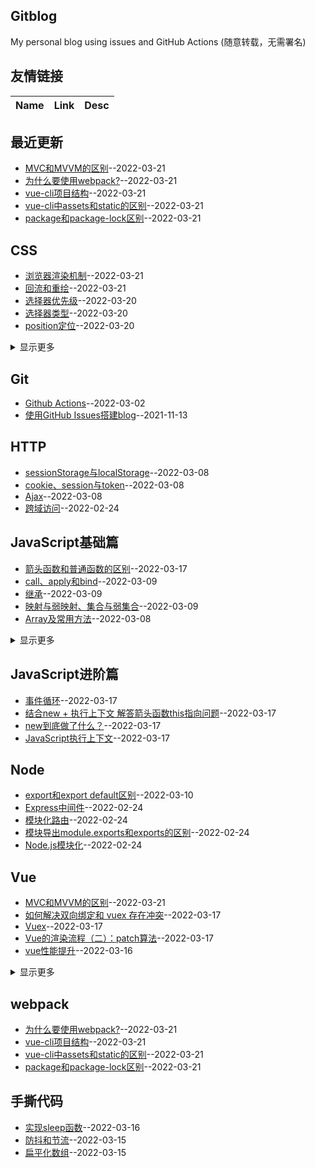 ## Gitblog
My personal blog using issues and GitHub Actions (随意转载，无需署名)
## 友情链接
| Name | Link | Desc | 
 | ---- | ---- | ---- |
## 最近更新
- [MVC和MVVM的区别](https://github.com/Twlig/issuesBlog/issues/65)--2022-03-21
- [为什么要使用webpack?](https://github.com/Twlig/issuesBlog/issues/64)--2022-03-21
- [vue-cli项目结构](https://github.com/Twlig/issuesBlog/issues/63)--2022-03-21
- [vue-cli中assets和static的区别](https://github.com/Twlig/issuesBlog/issues/62)--2022-03-21
- [package和package-lock区别](https://github.com/Twlig/issuesBlog/issues/61)--2022-03-21
## CSS
- [浏览器渲染机制](https://github.com/Twlig/issuesBlog/issues/60)--2022-03-21
- [回流和重绘](https://github.com/Twlig/issuesBlog/issues/59)--2022-03-21
- [选择器优先级](https://github.com/Twlig/issuesBlog/issues/58)--2022-03-20
- [选择器类型](https://github.com/Twlig/issuesBlog/issues/57)--2022-03-20
- [position定位](https://github.com/Twlig/issuesBlog/issues/56)--2022-03-20
<details><summary>显示更多</summary>

- [flex布局](https://github.com/Twlig/issuesBlog/issues/55)--2022-03-20
- [行内元素和块级元素](https://github.com/Twlig/issuesBlog/issues/54)--2022-03-20
- [清除浮动](https://github.com/Twlig/issuesBlog/issues/53)--2022-03-20
- [BFC及其应用](https://github.com/Twlig/issuesBlog/issues/52)--2022-03-18
- [响应式布局](https://github.com/Twlig/issuesBlog/issues/16)--2022-03-04
</details>

## Git
- [Github Actions](https://github.com/Twlig/issuesBlog/issues/13)--2022-03-02
- [使用GitHub Issues搭建blog](https://github.com/Twlig/issuesBlog/issues/2)--2021-11-13
## HTTP
- [sessionStorage与localStorage](https://github.com/Twlig/issuesBlog/issues/24)--2022-03-08
- [cookie、session与token](https://github.com/Twlig/issuesBlog/issues/23)--2022-03-08
- [Ajax](https://github.com/Twlig/issuesBlog/issues/22)--2022-03-08
- [跨域访问](https://github.com/Twlig/issuesBlog/issues/8)--2022-02-24
## JavaScript基础篇
- [箭头函数和普通函数的区别](https://github.com/Twlig/issuesBlog/issues/47)--2022-03-17
- [call、apply和bind](https://github.com/Twlig/issuesBlog/issues/28)--2022-03-09
- [继承](https://github.com/Twlig/issuesBlog/issues/27)--2022-03-09
- [映射与弱映射、集合与弱集合](https://github.com/Twlig/issuesBlog/issues/26)--2022-03-09
- [Array及常用方法](https://github.com/Twlig/issuesBlog/issues/25)--2022-03-08
<details><summary>显示更多</summary>

- [sessionStorage与localStorage](https://github.com/Twlig/issuesBlog/issues/24)--2022-03-08
- [Ajax](https://github.com/Twlig/issuesBlog/issues/22)--2022-03-08
- [JSON](https://github.com/Twlig/issuesBlog/issues/21)--2022-03-07
- [事件处理与事件委托](https://github.com/Twlig/issuesBlog/issues/20)--2022-03-07
- [冒泡与捕获](https://github.com/Twlig/issuesBlog/issues/19)--2022-03-06
- [BOM](https://github.com/Twlig/issuesBlog/issues/18)--2022-03-06
- [setTimeout和setInterval](https://github.com/Twlig/issuesBlog/issues/17)--2022-03-06
- [async和await](https://github.com/Twlig/issuesBlog/issues/15)--2022-03-04
- [Promise](https://github.com/Twlig/issuesBlog/issues/14)--2022-03-03
- [函数](https://github.com/Twlig/issuesBlog/issues/12)--2022-03-01
- [原型与原型链](https://github.com/Twlig/issuesBlog/issues/11)--2022-02-28
- [对象](https://github.com/Twlig/issuesBlog/issues/10)--2022-02-28
- [变量与作用域](https://github.com/Twlig/issuesBlog/issues/9)--2022-02-25
</details>

## JavaScript进阶篇
- [事件循环](https://github.com/Twlig/issuesBlog/issues/51)--2022-03-17
- [结合new + 执行上下文  解答箭头函数this指向问题](https://github.com/Twlig/issuesBlog/issues/50)--2022-03-17
- [new到底做了什么？](https://github.com/Twlig/issuesBlog/issues/49)--2022-03-17
- [JavaScript执行上下文](https://github.com/Twlig/issuesBlog/issues/48)--2022-03-17
## Node
- [export和export default区别](https://github.com/Twlig/issuesBlog/issues/29)--2022-03-10
- [Express中间件](https://github.com/Twlig/issuesBlog/issues/7)--2022-02-24
- [模块化路由](https://github.com/Twlig/issuesBlog/issues/6)--2022-02-24
- [模块导出module.exports和exports的区别](https://github.com/Twlig/issuesBlog/issues/5)--2022-02-24
- [Node.js模块化](https://github.com/Twlig/issuesBlog/issues/4)--2022-02-24
## Vue
- [MVC和MVVM的区别](https://github.com/Twlig/issuesBlog/issues/65)--2022-03-21
- [如何解决双向绑定和 vuex 存在冲突](https://github.com/Twlig/issuesBlog/issues/46)--2022-03-17
- [Vuex](https://github.com/Twlig/issuesBlog/issues/45)--2022-03-17
- [Vue的渲染流程（二）：patch算法](https://github.com/Twlig/issuesBlog/issues/44)--2022-03-17
- [vue性能提升](https://github.com/Twlig/issuesBlog/issues/43)--2022-03-16
<details><summary>显示更多</summary>

- [VNode类型](https://github.com/Twlig/issuesBlog/issues/42)--2022-03-16
- [Vue的渲染流程（一）：模板编译成渲染函数](https://github.com/Twlig/issuesBlog/issues/41)--2022-03-16
- [为何使用虚拟DOM](https://github.com/Twlig/issuesBlog/issues/40)--2022-03-16
- [变化侦测原理](https://github.com/Twlig/issuesBlog/issues/39)--2022-03-16
- [Vue大小写总结](https://github.com/Twlig/issuesBlog/issues/35)--2022-03-12
- [组件](https://github.com/Twlig/issuesBlog/issues/34)--2022-03-12
- [动态class和style](https://github.com/Twlig/issuesBlog/issues/33)--2022-03-11
- [计算属性](https://github.com/Twlig/issuesBlog/issues/32)--2022-03-11
- [Vue修饰符](https://github.com/Twlig/issuesBlog/issues/31)--2022-03-11
- [Vue基础指令](https://github.com/Twlig/issuesBlog/issues/30)--2022-03-11
</details>

## webpack
- [为什么要使用webpack?](https://github.com/Twlig/issuesBlog/issues/64)--2022-03-21
- [vue-cli项目结构](https://github.com/Twlig/issuesBlog/issues/63)--2022-03-21
- [vue-cli中assets和static的区别](https://github.com/Twlig/issuesBlog/issues/62)--2022-03-21
- [package和package-lock区别](https://github.com/Twlig/issuesBlog/issues/61)--2022-03-21
## 手撕代码
- [实现sleep函数](https://github.com/Twlig/issuesBlog/issues/38)--2022-03-16
- [防抖和节流](https://github.com/Twlig/issuesBlog/issues/37)--2022-03-15
- [扁平化数组](https://github.com/Twlig/issuesBlog/issues/36)--2022-03-15

